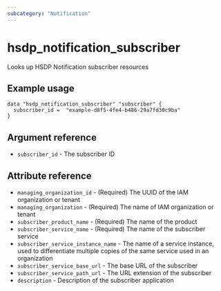 ```yaml
---
subcategory: "Notification"
---
```


# hsdp_notification_subscriber

Looks up HSDP Notification subscriber resources

## Example usage

```hcl
data "hsdp_notification_subscriber" "subscriber" {
  subscriber_id =  "example-d8f5-4fe4-b486-29a7fd30c9ba"
}
```

## Argument reference

* `subscriber_id` - The subscriber ID

## Attribute reference

* `managing_organization_id` - (Required) The UUID of the IAM organization or tenant
* `managing_organization` - (Required) The name of IAM organization or tenant
* `subscriber_product_name` - (Required) The name of the product
* `subscriber_service_name` - (Required) The name of the subscriber service
* `subscriber_service_instance_name` - The name of a service instance, used to differentiate multiple copies of the same service used in an organization
* `subscriber_service_base_url` - The base URL of the subscriber
* `subscriber_service_path_url` - The URL extension of the subscriber
* `description` - Description of the subscriber application
